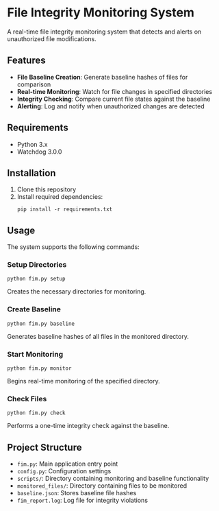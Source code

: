 # File Integrity Monitoring System

A real-time file integrity monitoring system that detects and alerts on unauthorized file modifications.

## Features

- **File Baseline Creation**: Generate baseline hashes of files for comparison
- **Real-time Monitoring**: Watch for file changes in specified directories
- **Integrity Checking**: Compare current file states against the baseline
- **Alerting**: Log and notify when unauthorized changes are detected

## Requirements

- Python 3.x
- Watchdog 3.0.0

## Installation

1. Clone this repository
2. Install required dependencies:
   ```
   pip install -r requirements.txt
   ```

## Usage

The system supports the following commands:

### Setup Directories

```
python fim.py setup
```

Creates the necessary directories for monitoring.

### Create Baseline

```
python fim.py baseline
```

Generates baseline hashes of all files in the monitored directory.

### Start Monitoring

```
python fim.py monitor
```

Begins real-time monitoring of the specified directory.

### Check Files

```
python fim.py check
```

Performs a one-time integrity check against the baseline.

## Project Structure

- `fim.py`: Main application entry point
- `config.py`: Configuration settings
- `scripts/`: Directory containing monitoring and baseline functionality
- `monitored_files/`: Directory containing files to be monitored
- `baseline.json`: Stores baseline file hashes
- `fim_report.log`: Log file for integrity violations

